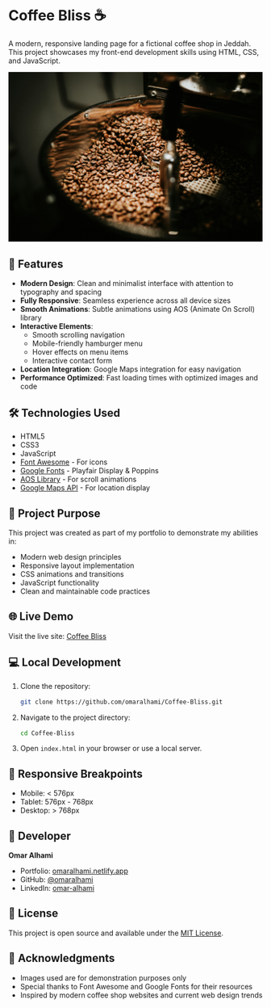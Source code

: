 # Coffee Bliss ☕

A modern, responsive landing page for a fictional coffee shop in Jeddah. This project showcases my front-end development skills using HTML, CSS, and JavaScript.

![Coffee Bliss Preview](assets/images/hero.jpg)

## 🚀 Features

- **Modern Design**: Clean and minimalist interface with attention to typography and spacing
- **Fully Responsive**: Seamless experience across all device sizes
- **Smooth Animations**: Subtle animations using AOS (Animate On Scroll) library
- **Interactive Elements**: 
  - Smooth scrolling navigation
  - Mobile-friendly hamburger menu
  - Hover effects on menu items
  - Interactive contact form
- **Location Integration**: Google Maps integration for easy navigation
- **Performance Optimized**: Fast loading times with optimized images and code

## 🛠️ Technologies Used

- HTML5
- CSS3
- JavaScript
- [Font Awesome](https://fontawesome.com/) - For icons
- [Google Fonts](https://fonts.google.com/) - Playfair Display & Poppins
- [AOS Library](https://michalsnik.github.io/aos/) - For scroll animations
- [Google Maps API](https://developers.google.com/maps) - For location display

## 🎯 Project Purpose

This project was created as part of my portfolio to demonstrate my abilities in:
- Modern web design principles
- Responsive layout implementation
- CSS animations and transitions
- JavaScript functionality
- Clean and maintainable code practices

## 🌐 Live Demo

Visit the live site: [Coffee Bliss](https://omaralhami.github.io/Coffee-Bliss)

## 💻 Local Development

1. Clone the repository:
   ```bash
   git clone https://github.com/omaralhami/Coffee-Bliss.git
   ```

2. Navigate to the project directory:
   ```bash
   cd Coffee-Bliss
   ```

3. Open `index.html` in your browser or use a local server.

## 📱 Responsive Breakpoints

- Mobile: < 576px
- Tablet: 576px - 768px
- Desktop: > 768px

## 👤 Developer

**Omar Alhami**
- Portfolio: [omaralhami.netlify.app](https://omaralhami.netlify.app)
- GitHub: [@omaralhami](https://github.com/omaralhami)
- LinkedIn: [omar-alhami](https://linkedin.com/in/omar-alhami)

## 📝 License

This project is open source and available under the [MIT License](LICENSE).

## 🙏 Acknowledgments

- Images used are for demonstration purposes only
- Special thanks to Font Awesome and Google Fonts for their resources
- Inspired by modern coffee shop websites and current web design trends
